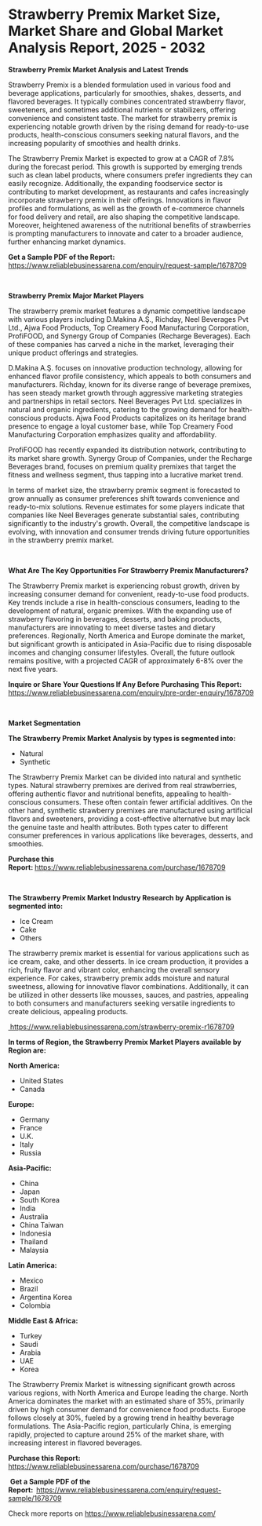 <p><h1>Strawberry Premix Market Size, Market Share and Global Market Analysis Report, 2025 - 2032</h1></p><p><strong>Strawberry Premix Market Analysis and Latest Trends</strong></p>
<p><p>Strawberry Premix is a blended formulation used in various food and beverage applications, particularly for smoothies, shakes, desserts, and flavored beverages. It typically combines concentrated strawberry flavor, sweeteners, and sometimes additional nutrients or stabilizers, offering convenience and consistent taste. The market for strawberry premix is experiencing notable growth driven by the rising demand for ready-to-use products, health-conscious consumers seeking natural flavors, and the increasing popularity of smoothies and health drinks.</p><p>The Strawberry Premix Market is expected to grow at a CAGR of 7.8% during the forecast period. This growth is supported by emerging trends such as clean label products, where consumers prefer ingredients they can easily recognize. Additionally, the expanding foodservice sector is contributing to market development, as restaurants and cafes increasingly incorporate strawberry premix in their offerings. Innovations in flavor profiles and formulations, as well as the growth of e-commerce channels for food delivery and retail, are also shaping the competitive landscape. Moreover, heightened awareness of the nutritional benefits of strawberries is prompting manufacturers to innovate and cater to a broader audience, further enhancing market dynamics.</p></p>
<p><strong>Get a Sample PDF of the Report:&nbsp;</strong> <a href="https://www.reliablebusinessarena.com/enquiry/request-sample/1678709?utm_campaign=2221&utm_medium=2&utm_source=Github&utm_content=ia&utm_term=24032025&utm_id=strawberry-premix">https://www.reliablebusinessarena.com/enquiry/request-sample/1678709</a></p>
<p>&nbsp;</p>
<p><strong>Strawberry Premix Major Market Players</strong></p>
<p><p>The strawberry premix market features a dynamic competitive landscape with various players including D.Makina A.Ş., Richday, Neel Beverages Pvt Ltd., Ajwa Food Products, Top Creamery Food Manufacturing Corporation, ProfiFOOD, and Synergy Group of Companies (Recharge Beverages). Each of these companies has carved a niche in the market, leveraging their unique product offerings and strategies.</p><p>D.Makina A.Ş. focuses on innovative production technology, allowing for enhanced flavor profile consistency, which appeals to both consumers and manufacturers. Richday, known for its diverse range of beverage premixes, has seen steady market growth through aggressive marketing strategies and partnerships in retail sectors. Neel Beverages Pvt Ltd. specializes in natural and organic ingredients, catering to the growing demand for health-conscious products. Ajwa Food Products capitalizes on its heritage brand presence to engage a loyal customer base, while Top Creamery Food Manufacturing Corporation emphasizes quality and affordability.</p><p>ProfiFOOD has recently expanded its distribution network, contributing to its market share growth. Synergy Group of Companies, under the Recharge Beverages brand, focuses on premium quality premixes that target the fitness and wellness segment, thus tapping into a lucrative market trend.</p><p>In terms of market size, the strawberry premix segment is forecasted to grow annually as consumer preferences shift towards convenience and ready-to-mix solutions. Revenue estimates for some players indicate that companies like Neel Beverages generate substantial sales, contributing significantly to the industry's growth. Overall, the competitive landscape is evolving, with innovation and consumer trends driving future opportunities in the strawberry premix market.</p></p>
<p>&nbsp;</p>
<p><strong>What Are The Key Opportunities For Strawberry Premix Manufacturers?</strong></p>
<p><p>The Strawberry Premix market is experiencing robust growth, driven by increasing consumer demand for convenient, ready-to-use food products. Key trends include a rise in health-conscious consumers, leading to the development of natural, organic premixes. With the expanding use of strawberry flavoring in beverages, desserts, and baking products, manufacturers are innovating to meet diverse tastes and dietary preferences. Regionally, North America and Europe dominate the market, but significant growth is anticipated in Asia-Pacific due to rising disposable incomes and changing consumer lifestyles. Overall, the future outlook remains positive, with a projected CAGR of approximately 6-8% over the next five years.</p></p>
<p><strong>Inquire or Share Your Questions If Any Before Purchasing This Report:</strong> <a href="https://www.reliablebusinessarena.com/enquiry/pre-order-enquiry/1678709?utm_campaign=2221&utm_medium=2&utm_source=Github&utm_content=ia&utm_term=24032025&utm_id=strawberry-premix">https://www.reliablebusinessarena.com/enquiry/pre-order-enquiry/1678709</a></p>
<p>&nbsp;</p>
<p><strong>Market Segmentation</strong></p>
<p><strong>The Strawberry Premix Market Analysis by types is segmented into:</strong></p>
<p><ul><li>Natural</li><li>Synthetic</li></ul></p>
<p><p>The Strawberry Premix Market can be divided into natural and synthetic types. Natural strawberry premixes are derived from real strawberries, offering authentic flavor and nutritional benefits, appealing to health-conscious consumers. These often contain fewer artificial additives. On the other hand, synthetic strawberry premixes are manufactured using artificial flavors and sweeteners, providing a cost-effective alternative but may lack the genuine taste and health attributes. Both types cater to different consumer preferences in various applications like beverages, desserts, and smoothies.</p></p>
<p><strong>Purchase this Report:&nbsp;</strong><a href="https://www.reliablebusinessarena.com/purchase/1678709?utm_campaign=2221&utm_medium=2&utm_source=Github&utm_content=ia&utm_term=24032025&utm_id=strawberry-premix">https://www.reliablebusinessarena.com/purchase/1678709</a></p>
<p>&nbsp;</p>
<p><strong>The Strawberry Premix Market Industry Research by Application is segmented into:</strong></p>
<p><ul><li>Ice Cream</li><li>Cake</li><li>Others</li></ul></p>
<p><p>The strawberry premix market is essential for various applications such as ice cream, cake, and other desserts. In ice cream production, it provides a rich, fruity flavor and vibrant color, enhancing the overall sensory experience. For cakes, strawberry premix adds moisture and natural sweetness, allowing for innovative flavor combinations. Additionally, it can be utilized in other desserts like mousses, sauces, and pastries, appealing to both consumers and manufacturers seeking versatile ingredients to create delicious, appealing products.</p></p>
<p><a href="https://www.reliablebusinessarena.com/strawberry-premix-r1678709?utm_campaign=2221&utm_medium=2&utm_source=Github&utm_content=ia&utm_term=24032025&utm_id=strawberry-premix">&nbsp;https://www.reliablebusinessarena.com/strawberry-premix-r1678709</a></p>
<p><strong>In terms of Region, the Strawberry Premix Market Players available by Region are:</strong></p>
<p>
    <p> <strong> North America: </strong>
        <ul>
            <li>United States</li>
            <li>Canada</li>
        </ul>
        </p> 
    <p> <strong> Europe: </strong>
        <ul>
            <li>Germany</li>
            <li>France</li>
            <li>U.K.</li>
            <li>Italy</li>
            <li>Russia</li>
        </ul>
        </p> 
    <p> <strong> Asia-Pacific: </strong>
        <ul>
            <li>China</li>
            <li>Japan</li>
            <li>South Korea</li>
            <li>India</li>
            <li>Australia</li>
            <li>China Taiwan</li>
            <li>Indonesia</li>
            <li>Thailand</li>
            <li>Malaysia</li>
        </ul>
        </p> 
    <p> <strong> Latin America: </strong>
        <ul>
            <li>Mexico</li>
            <li>Brazil</li>
            <li>Argentina Korea</li>
            <li>Colombia</li>
        </ul>
        </p> 
    <p> <strong> Middle East & Africa: </strong>
        <ul>
            <li>Turkey</li>
            <li>Saudi</li>
            <li>Arabia</li>
            <li>UAE</li>
            <li>Korea</li>
        </ul>
    </p>
    </p>
<p><p>The Strawberry Premix Market is witnessing significant growth across various regions, with North America and Europe leading the charge. North America dominates the market with an estimated share of 35%, primarily driven by high consumer demand for convenience food products. Europe follows closely at 30%, fueled by a growing trend in healthy beverage formulations. The Asia-Pacific region, particularly China, is emerging rapidly, projected to capture around 25% of the market share, with increasing interest in flavored beverages.</p></p>
<p><strong>Purchase this Report: </strong><a href="https://www.reliablebusinessarena.com/purchase/1678709?utm_campaign=2221&utm_medium=2&utm_source=Github&utm_content=ia&utm_term=24032025&utm_id=strawberry-premix">https://www.reliablebusinessarena.com/purchase/1678709</a></p>
<p>&nbsp;<strong>Get a Sample PDF of the Report:&nbsp;&nbsp;</strong><a href="https://www.reliablebusinessarena.com/enquiry/request-sample/1678709?utm_campaign=2221&utm_medium=2&utm_source=Github&utm_content=ia&utm_term=24032025&utm_id=strawberry-premix">https://www.reliablebusinessarena.com/enquiry/request-sample/1678709</a></p>
<p><strong></strong></p>
<p>Check more reports on <a href="https://www.reliablebusinessarena.com/?utm_campaign=2221&utm_medium=2&utm_source=Github&utm_content=ia&utm_term=24032025&utm_id=strawberry-premix">https://www.reliablebusinessarena.com/</a></p>